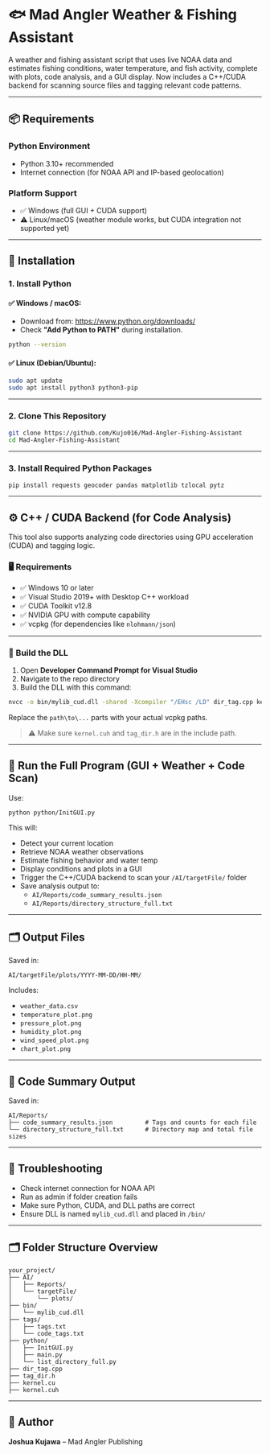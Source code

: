 # 🐟 Mad Angler Weather & Fishing Assistant

A weather and fishing assistant script that uses live NOAA data and estimates fishing conditions, water temperature, and fish activity, complete with plots, code analysis, and a GUI display. Now includes a C++/CUDA backend for scanning source files and tagging relevant code patterns.

---

## 📦 Requirements

### Python Environment
- Python 3.10+ recommended
- Internet connection (for NOAA API and IP-based geolocation)

### Platform Support
- ✅ Windows (full GUI + CUDA support)
- ⚠️ Linux/macOS (weather module works, but CUDA integration not supported yet)

---

## 🔧 Installation

### 1. Install Python

#### ✅ Windows / macOS:
- Download from: https://www.python.org/downloads/
- Check **"Add Python to PATH"** during installation.

```bash
python --version
```

#### ✅ Linux (Debian/Ubuntu):
```bash
sudo apt update
sudo apt install python3 python3-pip
```

---

### 2. Clone This Repository

```bash
git clone https://github.com/Kujo016/Mad-Angler-Fishing-Assistant
cd Mad-Angler-Fishing-Assistant
```

---

### 3. Install Required Python Packages

```bash
pip install requests geocoder pandas matplotlib tzlocal pytz
```

---

## ⚙️ C++ / CUDA Backend (for Code Analysis)

This tool also supports analyzing code directories using GPU acceleration (CUDA) and tagging logic.

### 🖥️ Requirements

- ✅ Windows 10 or later
- ✅ Visual Studio 2019+ with Desktop C++ workload
- ✅ CUDA Toolkit v12.8
- ✅ NVIDIA GPU with compute capability
- ✅ vcpkg (for dependencies like `nlohmann/json`)

---

### 🔨 Build the DLL

1. Open **Developer Command Prompt for Visual Studio**
2. Navigate to the repo directory
3. Build the DLL with this command:

```bash
nvcc -o bin/mylib_cud.dll -shared -Xcompiler "/EHsc /LD" dir_tag.cpp kernel.cu -I. -I"path\to\vcpkg\installed\x64-windows\include" -L"path\to\vcpkg\installed\x64-windows\lib"
```

Replace the `path\to\...` parts with your actual vcpkg paths.

> ⚠️ Make sure `kernel.cuh` and `tag_dir.h` are in the include path.

---

## 🚀 Run the Full Program (GUI + Weather + Code Scan)

Use:

```bash
python python/InitGUI.py
```

This will:
- Detect your current location
- Retrieve NOAA weather observations
- Estimate fishing behavior and water temp
- Display conditions and plots in a GUI
- Trigger the C++/CUDA backend to scan your `/AI/targetFile/` folder
- Save analysis output to:
  - `AI/Reports/code_summary_results.json`
  - `AI/Reports/directory_structure_full.txt`

---

## 🗂 Output Files

Saved in:

```
AI/targetFile/plots/YYYY-MM-DD/HH-MM/
```

Includes:
- `weather_data.csv`
- `temperature_plot.png`
- `pressure_plot.png`
- `humidity_plot.png`
- `wind_speed_plot.png`
- `chart_plot.png`

---

## 🧠 Code Summary Output

Saved in:

```
AI/Reports/
├── code_summary_results.json         # Tags and counts for each file
└── directory_structure_full.txt      # Directory map and total file sizes
```

---

## 🐛 Troubleshooting

- Check internet connection for NOAA API
- Run as admin if folder creation fails
- Make sure Python, CUDA, and DLL paths are correct
- Ensure DLL is named `mylib_cud.dll` and placed in `/bin/`

---

## 🗂 Folder Structure Overview

```
your_project/
├── AI/
│   ├── Reports/
│   └── targetFile/
│       └── plots/
├── bin/
│   └── mylib_cud.dll
├── tags/
│   ├── tags.txt
│   └── code_tags.txt
├── python/
│   ├── InitGUI.py
│   ├── main.py
│   └── list_directory_full.py
├── dir_tag.cpp
├── tag_dir.h
├── kernel.cu
├── kernel.cuh
```

---

## 🙌 Author

**Joshua Kujawa** – Mad Angler Publishing
